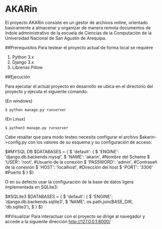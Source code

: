 # AKARin
El proyecto AKARin consiste en un gestor de archivos online, orientado 
basicamente a almacenar y organizar de manera remota documentos de
índole admninistrativo de la escuela de Ciencias de la Computación
de la Universidad Nacional de San Agustín de Arequipa.

##Prerequisitos
Para testear el proyecto actual de forma local se requiere
1. Python 3.x
2. Django 3.x
2. Librerias Pillow

##Ejecución

Para ejecutar el actual proyecto en desarrollo se ubica en el directorio
del proyecto y ejecuta el siguiente comando:

(En windows)

	$ python manage.py runserver

(En Linux)

	$ python3 manage.py runserver

Cabe resaltar que para modo testeo necesita configurar el archivo $akarin->config.py
con los valores de su esquema y su configuración de acceso:

$#MYSQL DB
$DATABASES = {
$    'default': {
$        'ENGINE': 'django.db.backends.mysql',
$        'NAME': 'akarin',		#Nombre del Scheme
$        'USER': 'root',		#Usuario de la conexión
$        'PASSWORD': 'admin',	#Contraseñ de la conexión
$        'HOST': 'localhost',	#Dirección del host
$        'PORT': '3306'			#Puerto
$    }
$}

O en su defecto usar la configuración de la base de datos ligera implementada en
SQLite3:

$#SQLite3
$DATABASES = {
$    'default': {
$        'ENGINE': 'django.db.backends.sqlite3',
$        'NAME': os.path.join(BASE_DIR, 'db.sqlite3'),
$    }
$}


##Visualizar
Para interactuar con el proyecto se dirige al navegador y accede a la siguiente 
dirección
	http://127.0.0.1:8000/